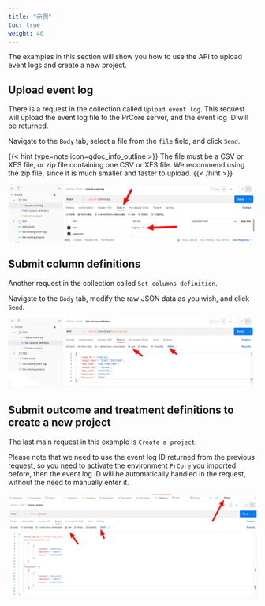 ```yaml
---
title: "示例"
toc: true
weight: 40
---
```


The examples in this section will show you how to use the API to upload event logs and create a new project.

## Upload event log

There is a request in the collection called `Upload event log`. This request will upload the event log file to the PrCore server, and the event log ID will be returned.

Navigate to the `Body` tab, select a file from the `file` field, and click `Send`. 

{{< hint type=note icon=gdoc_info_outline >}}
The file must be a CSV or XES file, or zip file containing one CSV or XES file. We recommend using the zip file, since it is much smaller and faster to upload.
{{< /hint >}}

![](images/upload-file.png)

## Submit column definitions

Another request in the collection called `Set columns definition`.

Navigate to the `Body` tab, modify the raw JSON data as you wish, and click `Send`.

![](images/columns-definition.png)

## Submit outcome and treatment definitions to create a new project

The last main request in this example is `Create a project`.

Please note that we need to use the event log ID returned from the previous request, so you need to activate the environment `PrCore` you imported before, then the event log ID will be automatically handled in the request, without the need to manually enter it.

![](images/create-project.png)
